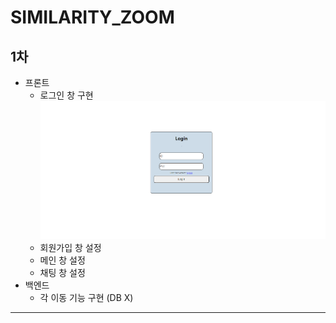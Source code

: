 # SIMILARITY_ZOOM

## 1차
- 프론트
    - 로그인 창 구현
    ![alt text](image.png)
    - 회원가입 창 설정
    - 메인 창 설정
    - 채팅 창 설정
- 백엔드
    - 각 이동 기능 구현 (DB X)

---------------------------------------------

